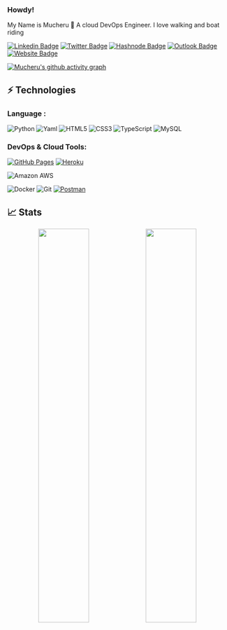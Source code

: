 ### Howdy! 
My Name is Mucheru 👋 A cloud DevOps Engineer. I love walking and boat riding

<!-- - 💬 Ask me about ... https://muchezz.github.io/
🔭 I’m currently working in CloudFactory Kenya <br>
💬 I also work as a QA tester - freelance at uTest.
🌱 I’m currently learning Docker, Django and ReactJs <br>
📫 How to reach me: [Twitter](https://twitter.com/Mucheeru) or [linkedIn](https://www.linkedin.com/in/mucheruj/) <br>
👯 Love Walking,hiking and boat riding..<br>
   ⚡Projects: <br>
 - A Microblog completely built in Flask. Check it out [here](https://microblogke-flask.herokuapp.com/) <br>
 - An Ecommerce platform built in Flask during the Andela SDG Challenge. Check it out [here](https://kaehcle-backend.herokuapp.com/)<br> -->

[![Linkedin Badge](https://img.shields.io/badge/-mucheruj-blue?style=flat-square&logo=Linkedin&logoColor=white&link=https://www.linkedin.com/in/mucheruj/)](https://www.linkedin.com/in/mucheruj/)
[![Twitter Badge](https://img.shields.io/badge/-Mucheeru-purple?style=flat-square&logo=twitter&logoColor=white&link=https://twitter.com/Mucheeru/)](https://twitter.com/Mucheeru/)
[![Hashnode Badge](https://img.shields.io/badge/-@muchezz-03a57a?style=flat-square&labelColor=000000&logo=Hashnode&link=https://mucheru.hashnode.dev/)](https://mucheru.hashnode.dev//)
[![Outlook Badge](https://img.shields.io/badge/-mucheru@outlook.com-c14438?style=flat-square&logo=Outlook&logoColor=white&link=mailto:mucheru@outlook.com)](mailto:mucheru@outlook.com)
[![Website Badge](https://img.shields.io/badge/-Portfolio-black?style=flat-square&logo=github&logoColor=white&link=https://muchezz.github.io/)](https://muchezz.github.io/)


[![Mucheru's github activity graph](https://activity-graph.herokuapp.com/graph?username=Muchezz&theme=xcode)](https://git.io/Muchezz)


## ⚡ Technologies

### Language :

![Python](https://img.shields.io/badge/-Python-black?style=flat-square&logo=Python)
![Yaml](https://img.shields.io/badge/-Yaml-black?style=flat-square&logo=Yaml)
![HTML5](https://img.shields.io/badge/-HTML5-E34F26?style=flat-square&logo=html5&logoColor=white)
![CSS3](https://img.shields.io/badge/-CSS3-1572B6?style=flat-square&logo=css3)
![TypeScript](https://img.shields.io/badge/-TypeScript-007ACC?style=flat-square&logo=typescript)
![MySQL](https://img.shields.io/badge/-MySQL-black?style=flat-square&logo=mysql)


### DevOps & Cloud Tools:

<a href="#"><img alt="GitHub Pages" src="https://img.shields.io/badge/GitHub%20Pages-%23327FC7.svg?logo=github&logoColor=white"></a>
<a href="#"><img alt="Heroku" src="https://img.shields.io/badge/Heroku%20-%23430098.svg?logo=heroku&logoColor=white"></a>

![Amazon AWS](https://img.shields.io/badge/Amazon%20AWS-232F3E?style=flat-square&logo=amazon-aws)

![Docker](https://img.shields.io/badge/-Docker-black?style=flat-square&logo=docker)
![Git](https://img.shields.io/badge/-Git-black?style=flat-square&logo=git)
<a href="#"><img alt="Postman" src="https://img.shields.io/badge/Postman-FF6C37?logo=postman&logoColor=white"></a>


<!-- ## 💰 Support
<p>
<a href='https://ko-fi.com/O4O659E32' target='_blank'><img height='36' style='border:0px;height:36px;' src='https://cdn.ko-fi.com/cdn/kofi4.png?v=2' border='0' alt='Buy Me a Coffee at ko-fi.com' /></a>
<a href='https://www.buymeacoffee.com/kaiwalya' target='_blank'><img height='36' style='border:0px;height:36px;' src='https://cdn.buymeacoffee.com/buttons/v2/default-yellow.png' border='0' alt='Support Kaiwalya on buymecoffee' /></a>
</p> -->

## 📈 Stats
<p align="center">
	
  <img width="48%" src="https://github-readme-stats.vercel.app/api?username=Muchezz&show_icons=true&theme=tokyonight" />
  <img width="48%" src="https://github-readme-streak-stats.herokuapp.com/?user=Muchezz&theme=tokyonight" />
</p>
